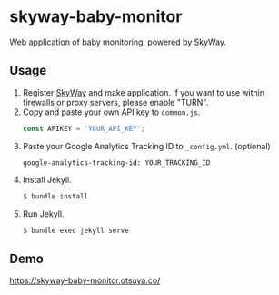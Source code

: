 # skyway-baby-monitor

Web application of baby monitoring, powered by [SkyWay](https://webrtc.ecl.ntt.com/).

## Usage

1. Register [SkyWay](https://webrtc.ecl.ntt.com/) and make application. If you want to use within firewalls or proxy servers, please enable "TURN".
2. Copy and paste your own API key to `common.js`.
   ```js
   const APIKEY = 'YOUR_API_KEY';
   ```
3. Paste your Google Analytics Tracking ID to `_config.yml`. (optional)
   ```
   google-analytics-tracking-id: YOUR_TRACKING_ID
   ```
4. Install Jekyll.
   ```bash
   $ bundle install
   ```
5. Run Jekyll.
   ```bash
   $ bundle exec jekyll serve
   ```

## Demo

https://skyway-baby-monitor.otsuya.co/
